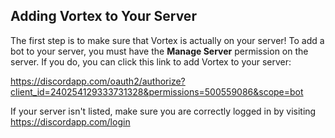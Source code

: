 ## Adding Vortex to Your Server
The first step is to make sure that Vortex is actually on your server! To add a bot to your server, you must have the **Manage Server** permission on the server. If you do, you can click this link to add Vortex to your server:

https://discordapp.com/oauth2/authorize?client_id=240254129333731328&permissions=500559086&scope=bot

If your server isn't listed, make sure you are correctly logged in by visiting https://discordapp.com/login
